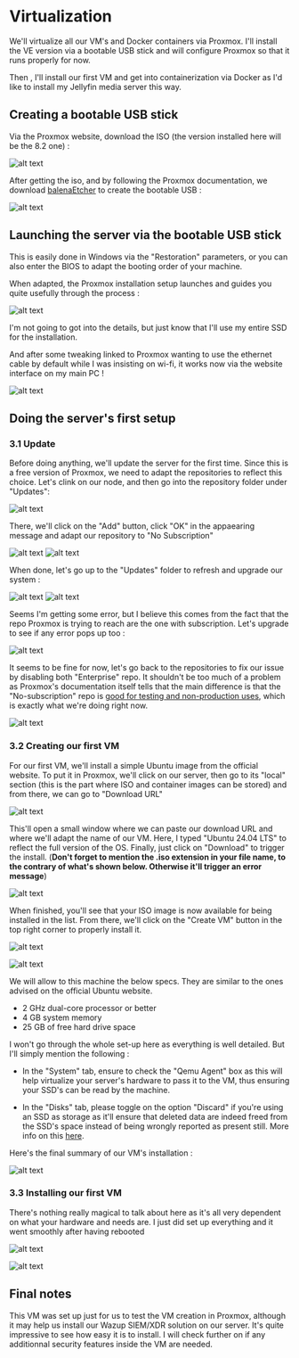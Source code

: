 # Virtualization
We'll virtualize all our VM's and Docker containers via Proxmox. I'll install the VE version via a bootable USB stick and will configure Proxmox so that it runs properly for now.

Then , I'll install our first VM and get into containerization via Docker as I'd like to install my Jellyfin media server this way.

## Creating a bootable USB stick
Via the Proxmox website, download the ISO (the version installed here will be the 8.2 one) :

![alt text](441294219_408257022130603_6782789088393414789_n-1.png)

After getting the iso, and by following the Proxmox documentation, we download [balenaEtcher](https://etcher.balena.io/#download-etcher) to create the bootable USB :

![alt text](440387729_433703745930183_282703137467652723_n.png)

## Launching the server via the bootable USB stick

This is easily done in Windows via the "Restoration" parameters, or you can also enter the BIOS to adapt the booting order of your machine.

When adapted, the Proxmox installation setup launches and guides you quite usefully through the process :

![alt text](image.png)

I'm not going to got into the details, but just know that I'll use my entire SSD for the installation.

And after some tweaking linked to Proxmox wanting to use the ethernet cable by default while I was insisting on wi-fi, it works now via the website interface on my main PC !

![alt text](image-1.png)

## Doing the server's first setup
### 3.1 Update
Before doing anything, we'll update the server for the first time. Since this is a free version of Proxmox, we need to adapt the repositories to reflect this choice.
Let's clink on our node, and then go into the repository folder under "Updates":

![alt text](image-2.png)

There, we'll click on the "Add" button, click "OK" in the appaearing message and adapt our repository to "No Subscription"

![alt text](image-3.png)
![alt text](image-4.png)

When done, let's go up to the "Updates" folder to refresh and upgrade our system :

![alt text](image-5.png)
![alt text](image-6.png)

Seems I'm getting some error, but I believe this comes from the fact that the repo Proxmox is trying to reach are the one with subscription. Let's upgrade to see if any error pops up too :

![alt text](image-7.png)

It seems to be fine for now, let's go back to the repositories to fix our issue by disabling both "Enterprise" repo. It shouldn't be too much of a problem as Proxmox's documentation itself tells that the main difference is that the "No-subscription" repo is [good for testing and non-production uses](https://pve.proxmox.com/wiki/Package_Repositories#sysadmin_no_subscription_repo), which is exactly what we're doing right now.

![alt text](image-12.png)

### 3.2 Creating our first VM

For our first VM, we'll install a simple Ubuntu image from the official website. To put it in Proxmox, we'll click on our server, then go to its "local" section (this is the part where ISO and container images can be stored) and from there, we can go to "Download URL"

![alt text](image-8.png)

This'll open a small window where we can paste our download URL and where we'll adapt the name of our VM.
Here, I typed "Ubuntu 24.04 LTS" to reflect the full version of the OS.
Finally, just click on "Download" to trigger the install. (<b>Don't forget to mention the .iso extension in your file name, to the contrary of what's shown below. Otherwise it'll trigger an error message</b>)

![alt text](image-10.png)

When finished, you'll see that your ISO image is now available for being installed in the list. From there, we'll click on the "Create VM" button in the top right corner to properly install it.

![alt text](image-11.png)

![alt text](image-13.png)

We will allow to this machine the below specs. They are similar to the ones advised on the official Ubuntu website.
- 2 GHz dual-core processor or better
- 4 GB system memory
- 25 GB of free hard drive space

I won't go through the whole set-up here as everything is well detailed. But I'll simply mention the following :

- In the "System" tab, ensure to check the "Qemu Agent" box as this will help virtualize your server's hardware to pass it to the VM, thus ensuring your SSD's can be read by the machine.


- In the "Disks" tab, please toggle on the option "Discard" if you're using an SSD as storage as it'll ensure that deleted data are indeed freed from the SSD's space instead of being wrongly reported as present still. More info on this [here](https://pve.proxmox.com/pve-docs/pve-admin-guide.html#qm_virtual_machines_settings).


Here's the final summary of our VM's installation :

![alt text](image-9.png)


### 3.3 Installing our first VM

There's nothing really magical to talk about here as it's all very dependent on what your hardware and needs are. I just did set up everything and it went smoothly after having rebooted 

![alt text](image-14.png)

![alt text](image-16.png)

## Final notes

This VM was set up just for us to test the VM creation in Proxmox, although it may help us install our Wazup SIEM/XDR solution on our server. It's quite impressive to see how easy it is to install. I will check further on if any additionnal security features inside the VM are needed.
